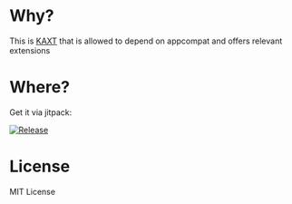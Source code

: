 Why?
====

This is [KAXT](https://github.com/ligi/KAXT) that is allowed to depend on appcompat and offers relevant extensions

Where?
======

Get it via jitpack:

[![Release](https://jitpack.io/v/ligi/kaxtui.svg)](https://jitpack.io/#ligi/kaxtui)

License
=======

MIT License

